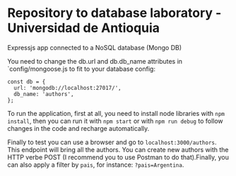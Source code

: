 # Repository to database laboratory - Universidad de Antioquia

Expressjs app connected to a NoSQL database (Mongo DB)

You need to change the db.url and db.db_name attributes in `config/mongoose.js to fit to your database config:
```
const db = {
  url: 'mongodb://localhost:27017/',
  db_name: 'authors',
};
```

To run the application, first at all, you need to install node libraries with ```npm install```, then you can run it with ```npm start``` or with ```npm run debug``` to follow changes in the code and recharge automatically.

Finally to test you can use a browser and go to ```localhost:3000/authors```. This endpoint will bring all the authors. You can create new authors with the HTTP verbe POST (I recommend you to use Postman to do that).Finally, you can also apply a filter by `pais`, for instance: ```?pais=Argentina```.  
